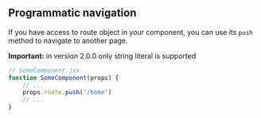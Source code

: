 ## Programmatic navigation

If you have access to route object in your component,
you can use its `push` method to navigate to another
page. 

**Important:** in version 2.0.0 only string literal
is supported

```javascript
// SomeComponent.jsx
function SomeComponent(props) {
    // ...
    props.route.push('/home')
    // ...
}
```